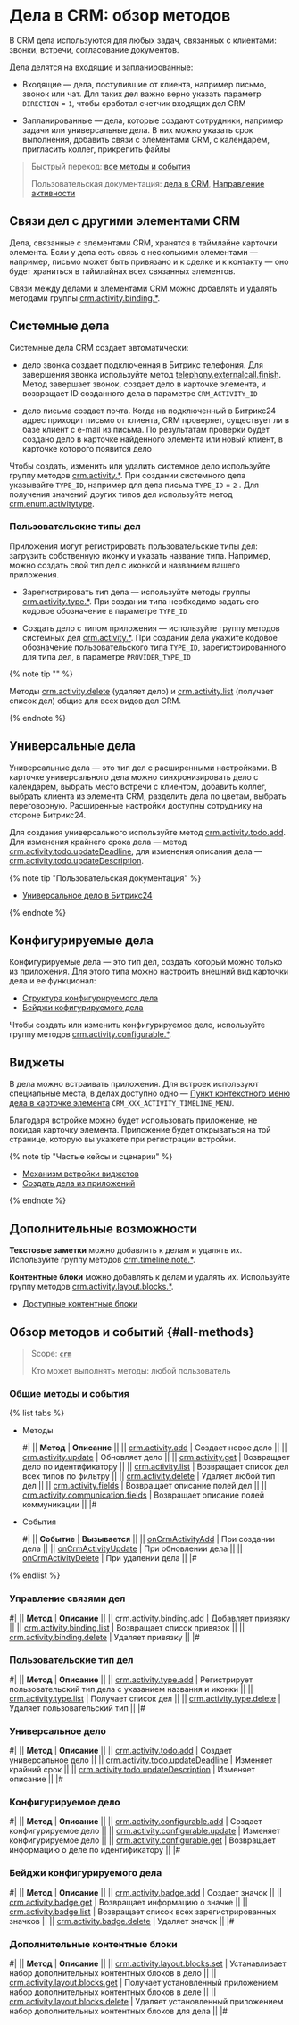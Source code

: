 # Дела в CRM: обзор методов

В CRM дела используются для любых задач, связанных с клиентами: звонки, встречи, согласование документов. 

Дела делятся на входящие и запланированные: 

* Входящие — дела, поступившие от клиента, например письмо, звонок или чат. Для таких дел важно верно указать параметр `DIRECTION` =  `1`, чтобы сработал счетчик входящих дел CRM

* Запланированные — дела, которые создают сотрудники, например задачи или универсальные дела. В них можно указать срок выполнения, добавить связи с элементами CRM, с календарем, пригласить коллег, прикрепить файлы 

> Быстрый переход: [все методы и события](#all-methods) 
> 
> Пользовательская документация: [дела в CRM](https://helpdesk.bitrix24.ru/open/21623188/), [Направление активности](../../auxiliary/enum/crm-enum-activity-direction.md) 

## Связи дел с другими элементами CRM

Дела, связанные с элементами CRM, хранятся в таймлайне карточки элемента. Если у дела есть связь с несколькими элементами — например, письмо может быть привязано и к сделке и к контакту — оно будет храниться в таймлайнах всех связанных элементов. 

Связи между делами и элементами CRM можно добавлять и удалять методами группы [crm.activity.binding.*](./binding/index.md).

## Системные дела

Системные дела CRM создает автоматически: 

* дело звонка создает подключенная в Битрикс телефония. Для завершения звонка используйте метод [telephony.externalcall.finish](../../../telephony/telephony-external-call-finish.md). Метод завершает звонок, создает дело в карточке элемента, и возвращает ID созданного дела в параметре `CRM_ACTIVITY_ID` 

* дело письма создает почта. Когда на подключенный в Битрикс24 адрес приходит письмо от клиента, CRM проверяет, существует ли в базе клиент с e-mail из письма. По результатам проверки будет создано дело в карточке найденного элемента или новый клиент, в карточке которого появится дело 

Чтобы создать, изменить или удалить системное дело используйте группу методов [crm.activity.*](./crm-activity-add.md). При создании системного дела указывайте `TYPE_ID`, например для дела письма `TYPE_ID` = `2` . Для получения значений других типов дел используйте метод [crm.enum.activitytype](../../auxiliary/enum/crm-enum-activity-type.md).

### Пользовательские типы дел

Приложения могут регистрировать пользовательские типы дел: загрузить собственную иконку и указать название типа. Например, можно создать свой тип дел с иконкой и названием вашего приложения. 

* Зарегистрировать тип дела — используйте методы группы [crm.activity.type.*](./types/index.md). При создании типа необходимо задать его кодовое обозначение в параметре `TYPE_ID`
  
* Создать дело с типом приложения — используйте группу методов системных дел [crm.activity.*](./crm-activity-add.md). При создании дела укажите кодовое обозначение пользовательского типа `TYPE_ID`, зарегистрированного для типа дел, в параметре `PROVIDER_TYPE_ID`

{% note tip "" %}

Методы [crm.activity.delete](./crm-activity-delete.md) (удаляет дело) и [crm.activity.list](./crm-activity-list.md) (получает список дел) общие для всех видов дел CRM.

{% endnote %}

## Универсальные дела

Универсальные дела — это тип дел с расширенными настройками. В карточке универсального дела можно синхронизировать дело с календарем, выбрать место встречи с клиентом, добавить коллег, выбрать клиента из элемента CRM, разделить дела по цветам, выбрать переговорную. Расширенные настройки доступны сотруднику на стороне Битрикс24.

Для создания универсального используйте метод [crm.activity.todo.add](./todo/crm-activity-todo-add.md). Для изменения крайнего срока дела — метод [crm.activity.todo.updateDeadline](./todo/crm-activity-todo-update-deadline.md), для изменения описания дела — [crm.activity.todo.updateDescription](./todo/crm-activity-todo-update-description.md). 

   
{% note tip "Пользовательская документация" %}

  -	[Универсальное дело в Битрикс24](https://helpdesk.bitrix24.ru/open/21064046/)

{% endnote %}


## Конфигурируемые дела 

Конфигурируемые дела — это тип дел, создать который можно только из приложения.  Для этого типа можно настроить внешний вид карточки дела и ее функционал:

* [Структура конфигурируемого дела](./structure/layout.md)
* [Бейджи кофигурируемого дела](./badges/index.md)

Чтобы создать или изменить конфигурируемое дело, используйте группу методов [crm.activity.configurable.*](./crm-activity-configurable-add.md). 

## Виджеты

В дела можно встраивать приложения. Для встроек используют специальные места, в делах доступно одно — [Пункт контекстного меню дела в карточке элемента](../../../widgets/crm/activity-timeline-menu.md) `CRM_XXX_ACTIVITY_TIMELINE_MENU`. 

Благодаря встройке можно будет использовать приложение, не покидая карточку элемента. Приложение будет открываться на той странице, которую вы укажете при регистрации встройки.    

{% note tip "Частые кейсы и сценарии" %}

- [Механизм встройки виджетов](../../../widgets/index.md)
- [Создать дела из приложений](./app-embedding/activity-app.md)

{% endnote %}

## Дополнительные возможности 

**Текстовые заметки** можно добавлять к делам и удалять их. Используйте группу методов [crm.timeline.note.*](../note/index.md). 

**Контентные блоки** можно добавлять к делам и удалять их. Используйте группу методов [crm.activity.layout.blocks.*](./layout-blocks/index.md). 

 * [Доступные контентные блоки](./structure/body.md#contentblockdto)

## Обзор методов и событий {#all-methods}

> Scope: [`crm`](../../../scopes/permissions.md)
>
> Кто может выполнять методы: любой пользователь

### Общие методы и события

{% list tabs %}

- Методы

    #|
    || **Метод** | **Описание** ||
    || [crm.activity.add](./crm-activity-add.md) | Создает новое дело ||
    || [crm.activity.update](./crm-activity-update.md) | Обновляет дело ||
    || [crm.activity.get](./crm-activity-get.md) | Возвращает дело по идентификатору ||
    || [crm.activity.list](./crm-activity-list.md) | Возвращает список дел всех типов по фильтру ||
    || [crm.activity.delete](./crm-activity-delete.md) | Удаляет любой тип дел ||
    || [crm.activity.fields](./crm-activity-fields.md) | Возвращает описание полей дел ||
    || [crm.activity.communication.fields](./crm-activity-communication-fields.md) | Возвращает описание полей коммуникации ||
    |#


- События

    #|
    || **Событие** | **Вызывается** ||
    || [onCrmActivityAdd](./events/on-crm-activity-add.md) | При создании дела ||
    || [onCrmActivityUpdate](./events/on-crm-activity-update.md) | При обновлении дела ||
    || [onCrmActivityDelete](./events/on-crm-activity-delete.md) | При удалении дела ||
    |#

{% endlist %}

### Управление связями дел

#|
|| **Метод** | **Описание** ||
|| [crm.activity.binding.add](./binding/crm-activity-binding-add.md) | Добавляет привязку ||
|| [crm.activity.binding.list](./binding/crm-activity-binding-list.md) | Возвращает список привязок ||
|| [crm.activity.binding.delete](./binding/crm-activity-binding-delete.md) | Удаляет привязку ||
|#

### Пользовательские тип дел

#|
|| **Метод** | **Описание** ||
|| [crm.activity.type.add](./types/crm-activity-type-add.md) | Регистрирует пользовательский тип дела с указанием названия и иконки ||
|| [crm.activity.type.list](./types/crm-activity-type-list.md) | Получает список дел ||
|| [crm.activity.type.delete](./types/crm-activity-type-delete.md) | Удаляет пользовательский тип ||
|#

### Универсальное дело

#|
|| **Метод** | **Описание** ||
|| [crm.activity.todo.add](./todo/crm-activity-todo-add.md) | Создает универсальное дело ||
|| [crm.activity.todo.updateDeadline](./todo/crm-activity-todo-update-deadline.md) | Изменяет крайний срок ||
|| [crm.activity.todo.updateDescription](./todo/crm-activity-todo-update-description.md) | Изменяет описание ||
|#

### Конфигурируемое дело

#|
|| **Метод** | **Описание** ||
|| [crm.activity.configurable.add](./crm-activity-configurable-add.md) | Создает конфигурируемое дело ||
|| [crm.activity.configurable.update](./crm-activity-configurable-update.md) | Изменяет конфигурируемое дело ||
|| [crm.activity.configurable.get](./crm-activity-configurable-get.md) | Возвращает информацию о деле по идентификатору  ||
|#

### Бейджи конфигурируемого дела

#|
|| **Метод** | **Описание** ||
|| [crm.activity.badge.add](./badges/crm-activity-badge-add.md) | Создает значок ||
|| [crm.activity.badge.get](./badges/crm-activity-badge-get.md) | Возвращает информацию о значке ||
|| [crm.activity.badge.list](./badges/crm-activity-badge-list.md) | Возвращает список всех зарегистрированных значков  ||
|| [crm.activity.badge.delete](./badges/crm-activity-badge-delete.md) | Удаляет значок ||
|#

### Дополнительные контентные блоки

#|
|| **Метод** | **Описание** ||
|| [crm.activity.layout.blocks.set](./layout-blocks/crm-activity-layout-blocks-set.md) | Устанавливает набор дополнительных контентных блоков в дело ||
|| [crm.activity.layout.blocks.get](./layout-blocks/crm-activity-layout-blocks-get.md) | Получает установленный приложением набор дополнительных контентных блоков в деле ||
|| [crm.activity.layout.blocks.delete](./layout-blocks/crm-activity-layout-blocks-delete.md) | Удаляет установленный приложением набор дополнительных контентных блоков для дела ||
|#
